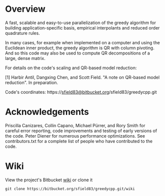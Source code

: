 # Overview

A fast, scalable and easy-to-use parallelization of the greedy algorithm for building application-specific basis, empirical interpolants and reduced order quadrature rules. 

In many cases, for example when implemented on a computer and using the Euclidean inner product, the greedy algorithm is QR with column pivoting. And so this code may also be used to compute QR decompositions of a large, dense matrix.

For details on the code's scaling and QR-based model reduction:

[1] Harbir Antil, Dangxing Chen, and Scott Field. "A note on QR-based model reduction". In preparation. 


Code's coordinates: https://sfield83@bitbucket.org/sfield83/greedycpp.git

# Acknowledgements

Priscilla Canizares, Collin Capano, Michael Pürrer, and Rory Smith for careful error reporting, code improvements and testing of early versions of the code. Peter Diener for numerous performance optimizations. See contributors.txt for a complete list of people who have contributed to the code.

# Wiki
View the project's Bitbucket [wiki](https://bitbucket.org/sfield83/greedycpp/wiki/Home) or clone it

    git clone https://bitbucket.org/sfield83/greedycpp.git/wiki